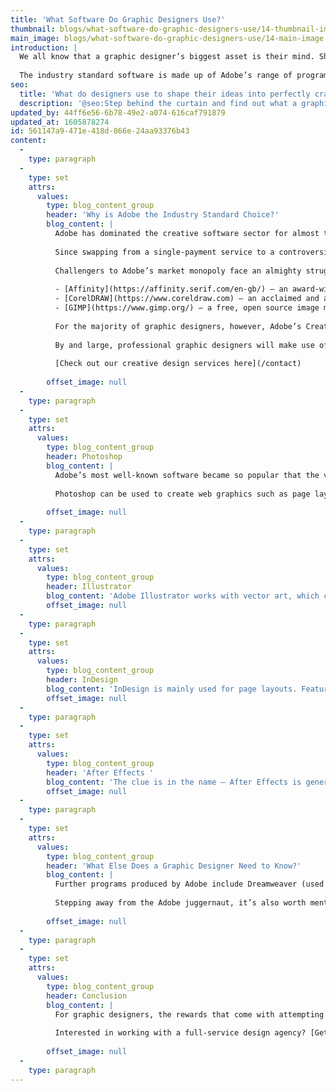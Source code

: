 ```yaml
---
title: 'What Software Do Graphic Designers Use?'
thumbnail: blogs/what-software-do-graphic-designers-use/14-thumbnail-image.jpg
main_image: blogs/what-software-do-graphic-designers-use/14-main-image.jpg
introduction: |
  We all know that a graphic designer’s biggest asset is their mind. Shaping ideas into perfectly-crafted outcomes, however, is more often than not a task that’s carried out with the help of computer software. 
  
  The industry standard software is made up of Adobe’s range of programs. The American software giant produces over 20 desktop apps as part of its [Creative Cloud](https://www.adobe.com/uk/creativecloud.html) service.
seo:
  title: 'What do designers use to shape their ideas into perfectly crafted outcomes?'
  description: '@seo:Step behind the curtain and find out what a graphic designer uses to turn creative ideas into outcomes. Read our latest blog post now! Link in bio'
updated_by: 44ff6e56-6b78-49e2-a074-616caf791879
updated_at: 1605878274
id: 561147a9-471e-418d-866e-24aa93376b43
content:
  -
    type: paragraph
  -
    type: set
    attrs:
      values:
        type: blog_content_group
        header: 'Why is Adobe the Industry Standard Choice?'
        blog_content: |
          Adobe has dominated the creative software sector for almost three decades. Back in the 1990s, the company began to acquire a whole host of products that were considered to be in direct competition with what it had to offer. By combining multiple programs under the Adobe name (alongside the introduction of its own products), the organisation began to cement its claim as the dominant force in the digital publishing world. 
          
          Since swapping from a single-payment service to a controversial cloud-based subscription model in 2013, Adobe has enjoyed [record revenue streams](https://techcrunch.com/2015/12/12/adobes-record-revenue-proves-successful-business-transformation-is-possible/) (almost $3bn of the company’s income in 2015 came from ‘digital media-related annual recurring revenue’. 
          
          Challengers to Adobe’s market monopoly face an almighty struggle to make their mark. That said, there are some viable alternatives to the Creative Cloud service (some of which try to tempt Adobe loyalists away by offering single, one-off payment licences). Competitors include:
          
          - [Affinity](https://affinity.serif.com/en-gb/) – an award-winning suite of design apps 
          - [CorelDRAW](https://www.coreldraw.com) – an acclaimed and affordable range of illustration and design programs
          - [GIMP](https://www.gimp.org/) – a free, open source image manipulation program (great for beginners looking to brush up on design basics)
          
          For the majority of graphic designers, however, Adobe’s Creative Cloud service is the default choice. It offers integration with Behance (used for showcasing work) and Adobe Fonts (formerly known as Typekit), an online service which provides easy access to typefaces. The ability to move documents interchangeably between applications offers designers great versatility, too. 
          
          By and large, professional graphic designers will make use of four primary programs: Photoshop, Illustrator, InDesign and After Effects. Designers need to be fully aware of the strengths and weaknesses of each – this is what enables them to choose the best software for the job in hand. So, without further ado: which program does what?
          
          [Check out our creative design services here](/contact)
          
        offset_image: null
  -
    type: paragraph
  -
    type: set
    attrs:
      values:
        type: blog_content_group
        header: Photoshop
        blog_content: |
          Adobe’s most well-known software became so popular that the verb ‘to Photoshop’ was coined amongst some (much to Adobe’s dismay – the company explicitly states that the trademark should only be used as a product name). Created in 1988, the software is primarily used by designers for raster image editing. 
          
          Photoshop can be used to create web graphics such as page layout designs and banner advertisements. It’s also great for creating mock-ups, which place proposed designs in real-world environments (or on real-world products), helping clients to visualise how an outcome will look. Aside from basic functions like cropping and image warping, Photoshop contains a whole host of colour correction tools and has expanded over the years to incorporate more complex features such as animation and 3D editing. 
          
        offset_image: null
  -
    type: paragraph
  -
    type: set
    attrs:
      values:
        type: blog_content_group
        header: Illustrator
        blog_content: 'Adobe Illustrator works with vector art, which can be scaled to any size without compromising image quality. Designers generally use Illustrator for – surprise, surprise – illustrations, making it perfect for logo design, infographics and technical drawings. Pixel-perfect precision results in clean lines and crisp typography, whilst easy recolouring can save shedloads of time. As the more established program, Photoshop may well take centre stage – but Illustrator is at least as vital when it comes to bringing ideas to life.'
        offset_image: null
  -
    type: paragraph
  -
    type: set
    attrs:
      values:
        type: blog_content_group
        header: InDesign
        blog_content: 'InDesign is mainly used for page layouts. Features such as page numbering and master pages (elements placed onto a master page will be seen on all pages of a document) make InDesign ideal for designing magazines and brochures. A large range of typesetting options, coupled with vector and raster compatibility, means InDesign is suitable for poster design, too. InDesign offers a range of export options – designers are able to easily format for print, web and even specific devices such as Kindles and iPads.'
        offset_image: null
  -
    type: paragraph
  -
    type: set
    attrs:
      values:
        type: blog_content_group
        header: 'After Effects '
        blog_content: 'The clue is in the name – After Effects is generally used by graphic designers to add visual effects to videos, as well as to create motion graphics. After Effects is a complex software which requires a powerful computer to run, especially for more intensive tasks such as 3D and VR rendering. The program possesses a huge library of complicated visual effects, whilst additional effects and plug-ins created by users and specialist companies can also be downloaded.'
        offset_image: null
  -
    type: paragraph
  -
    type: set
    attrs:
      values:
        type: blog_content_group
        header: 'What Else Does a Graphic Designer Need to Know?'
        blog_content: |
          Further programs produced by Adobe include Dreamweaver (used for website coding), Premiere Pro (for video editing) and Adobe Xd, the company’s up-and-coming website and app layout software which focuses of user experience and interface design. These are all programs that a graphic designer will have the opportunity to learn over the course of their career. It’s crucial for designers to keep up with changes in the field, so each new piece of software represents an opportunity to develop and become more versatile.  
          
          Stepping away from the Adobe juggernaut, it’s also worth mentioning that designers should be fully up to scratch with Microsoft Office. Although not generally used for creating graphics, the likes of Word and PowerPoint are staples of the corporate world, so it’s a no-brainer that a designer must be able to produce branded outcomes within Microsoft’s package of software (think letterheads, invoices and presentation templates, to name a few). 
          
        offset_image: null
  -
    type: paragraph
  -
    type: set
    attrs:
      values:
        type: blog_content_group
        header: Conclusion
        blog_content: |
          For graphic designers, the rewards that come with attempting to master creative software are plain to see. With seemingly endless features allowing for seemingly endless possibilities, today’s designer has the potential to bring ideas to life in increasingly bolder and more memorable ways... The sky’s the limit.
          
          Interested in working with a full-service design agency? [Get in touch with our team today.](/contact)
          
        offset_image: null
  -
    type: paragraph
---
```

